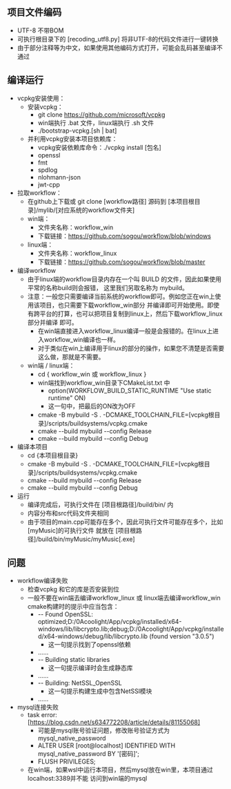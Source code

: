 ## 项目文件编码
*	UTF-8 不带BOM
*	可执行根目录下的 [recoding_utf8.py] 将非UTF-8的代码文件进行一键转换
*	由于部分注释等为中文，如果使用其他编码方式打开，可能会乱码甚至编译不通过

## 编译运行
*	vcpkg安装使用：
	*	安装vcpkg：
		*	git clone https://github.com/microsoft/vcpkg
		*	win端执行 .bat 文件，linux端执行 .sh 文件
		*	./bootstrap-vcpkg.[sh | bat]
	*	并利用vcpkg安装本项目依赖库：
		*	vcpkg安装依赖库命令：./vcpkg install [包名]
		*	openssl
		*	fmt
		*	spdlog
		*	nlohmann-json
		*	jwt-cpp
*	拉取workflow：
	*	在github上下载或 git clone [workflow路径] 源码到 [本项目根目录]/mylib/[对应系统的workflow文件夹]
	*	win端：
		*	文件夹名称：workflow_win
		*	下载链接：https://github.com/sogou/workflow/blob/windows
	*	linux端：
		*	文件夹名称：workflow_linux
		*	下载链接：https://github.com/sogou/workflow/blob/master
*	编译workflow
	*	由于linux端的workflow目录内存在一个叫 BUILD 的文件，因此如果使用平常的名称build则会报错，
	这里我们另取名称为 mybuild。
	*	注意：一般您只需要编译当前系统的workflow即可。例如您正在win上使用该项目，也只需要下载workflow_win部分
	并编译即可开始使用。即使有跨平台的打算，也可以把项目复制到linux上，然后下载workflow_linux部分并编译
	即可。
		*	在win端直接进入workflow_linux编译一般是会报错的。在linux上进入workflow_win编译也一样。
		*	对于类似在win上编译用于linux的部分的操作，如果您不清楚是否需要这么做，那就是不需要。
	*	win端 / linux端：
		*	cd { workflow_win 或 workflow_linux }
		*	win端找到workflow_win目录下CMakeList.txt 中 
			*	option(WORKFLOW_BUILD_STATIC_RUNTIME "Use static runtime" ON)
			*	这一句中，把最后的ON改为OFF
		*	cmake -B mybuild -S . -DCMAKE_TOOLCHAIN_FILE=[vcpkg根目录]/scripts/buildsystems/vcpkg.cmake
		*	cmake --build mybuild --config Release
		*	cmake --build mybuild --config Debug
*	编译本项目
	*	cd {本项目根目录}
	*	cmake -B mybuild -S . -DCMAKE_TOOLCHAIN_FILE=[vcpkg根目录]/scripts/buildsystems/vcpkg.cmake
	*	cmake --build mybuild --config Release
	*	cmake --build mybuild --config Debug
*	运行
	*	编译完成后，可执行文件在 [项目根路径]/build/bin/ 内
	*	内容分布和src代码文件夹相同
	*	由于项目的main.cpp可能存在多个，因此可执行文件可能存在多个，比如[myMusic]的可执行文件
	就放在 [项目根路径]/build/bin/myMusic/myMusic[.exe]

## 问题
*	workflow编译失败
	*	检查vcpkg 和它的库是否安装到位
	*	一般不要在win端去编译workflow_linux 或 linux端去编译workflow_win
	cmake构建时的提示中应当包含：
		*	-- Found OpenSSL: optimized;D:/0Acoolight/App/vcpkg/installed/x64-windows/lib/libcrypto.lib;debug;D:/0Acoolight/App/vcpkg/installed/x64-windows/debug/lib/libcrypto.lib (found version "3.0.5")
			*	这一句提示找到了openssl依赖
		*	......
		*	-- Building static libraries
			*	这一句提示编译时会生成静态库
		*	......
		*	-- Building: NetSSL_OpenSSL 
			*	这一句提示构建生成中包含NetSSl模块
		*	......
*	mysql连接失败 
	*	task error: [https://blog.csdn.net/s634772208/article/details/81155068]
		*	可能是mysql账号验证问题，修改账号验证方式为mysql_native_password
		*	ALTER USER [root@localhost] IDENTIFIED WITH mysql_native_password BY '[密码]';
		*	FLUSH PRIVILEGES;
	*	在win端，如果wsl中运行本项目，然后mysql放在win里，本项目通过localhost:3389并不能
	访问到win端的mysql
